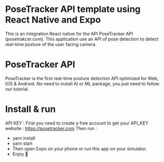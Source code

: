 # PoseTracker API template using React Native and Expo
This is an integration React native for the API PoseTracker API (posetrakcer.com). This application use an API of pose detection to detect real-time posture of the user facing camera.

# PoseTracker API
PoseTracker is the first real-time posture detection API optimized for Web, IOS & Android. No need to install AI or ML package, you just need to follow our tutorial.

# Install & run
API KEY : First you need to create a free account to get your API_KEY website : https://posetracker.com
Then run : 
- yarn install 
- yarn start
- Then open Expo on your phone or run this app on your simulator.
- Enjoy 🚀

